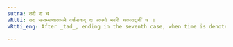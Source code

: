 ```yaml
---
sutra: तदो दा च
vRtti: तदः सप्तम्यन्तात्काले वर्त्तमानाद् दा प्रत्ययो भवति चकाराद्दानीं च ॥
vRtti_eng: After _tad_, ending in the seventh case, when time is denoted, comes the affix दा, and also _danim_.

---
```

